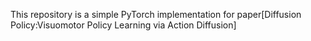 This repository is a simple PyTorch implementation for paper[Diffusion Policy:Visuomotor Policy Learning via Action Diffusion]
